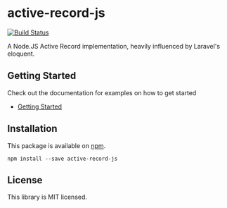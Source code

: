 # active-record-js

[![Build Status](https://travis-ci.com/matthewwolfe/active-record-js.svg?branch=master)](https://travis-ci.com/matthewwolfe/active-record-js)

A Node.JS Active Record implementation, heavily influenced by Laravel's eloquent.


## Getting Started

Check out the documentation for examples on how to get started

- [Getting Started](https://github.com/matthewwolfe/active-record-js/blob/master/documentation/GettingStarted.md)

## Installation

This package is available on [npm](https://www.npmjs.com/).

```npm install --save active-record-js```

## License

This library is MIT licensed.
